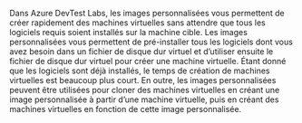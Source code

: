 Dans Azure DevTest Labs, les images personnalisées vous permettent de créer rapidement des machines virtuelles sans attendre que tous les logiciels requis soient installés sur la machine cible. Les images personnalisées vous permettent de pré-installer tous les logiciels dont vous avez besoin dans un fichier de disque dur virtuel et d’utiliser ensuite le fichier de disque dur virtuel pour créer une machine virtuelle. Étant donné que les logiciels sont déjà installés, le temps de création de machines virtuelles est beaucoup plus court. En outre, les images personnalisées peuvent être utilisées pour cloner des machines virtuelles en créant une image personnalisée à partir d’une machine virtuelle, puis en créant des machines virtuelles en fonction de cette image personnalisée.


<!--HONumber=Jan17_HO2-->


